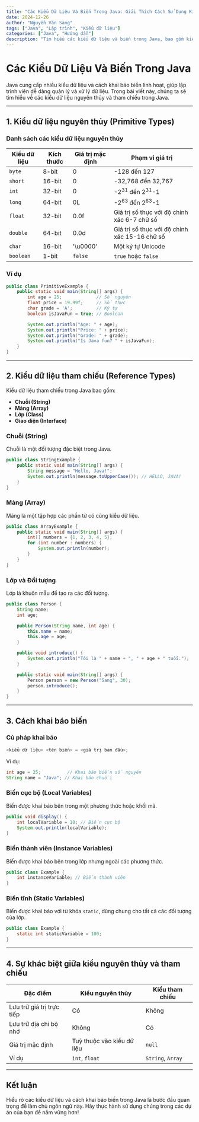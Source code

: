 ```yaml
---
title: "Các Kiểu Dữ Liệu Và Biến Trong Java: Giải Thích Cách Sử Dụng Kiểu Dữ Liệu Nguyên Thủy Và Tham Chiếu"
date: 2024-12-26
author: "Nguyễn Văn Sang"
tags: ["Java", "Lập trình", "Kiểu dữ liệu"]
categories: ["Java", "Hướng dẫn"]
description: "Tìm hiểu các kiểu dữ liệu và biến trong Java, bao gồm kiểu dữ liệu nguyên thủy và tham chiếu, cùng cách sử dụng chúng."
---
```


# **Các Kiểu Dữ Liệu Và Biến Trong Java**

Java cung cấp nhiều kiểu dữ liệu và cách khai báo biến linh hoạt, giúp lập trình viên dễ dàng quản lý và xử lý dữ liệu. Trong bài viết này, chúng ta sẽ tìm hiểu về các kiểu dữ liệu nguyên thủy và tham chiếu trong Java.

---

## **1. Kiểu dữ liệu nguyên thủy (Primitive Types)**

### **Danh sách các kiểu dữ liệu nguyên thủy**
| Kiểu dữ liệu | Kích thước  | Giá trị mặc định | Phạm vi giá trị                              |
|--------------|-------------|------------------|---------------------------------------------|
| `byte`       | 8-bit       | 0                | -128 đến 127                                |
| `short`      | 16-bit      | 0                | -32,768 đến 32,767                          |
| `int`        | 32-bit      | 0                | -2<sup>31</sup> đến 2<sup>31</sup>-1       |
| `long`       | 64-bit      | 0L               | -2<sup>63</sup> đến 2<sup>63</sup>-1       |
| `float`      | 32-bit      | 0.0f             | Giá trị số thực với độ chính xác 6-7 chữ số |
| `double`     | 64-bit      | 0.0d             | Giá trị số thực với độ chính xác 15-16 chữ số|
| `char`       | 16-bit      | '\u0000'        | Một ký tự Unicode                           |
| `boolean`    | 1-bit       | `false`          | `true` hoặc `false`                         |

### **Ví dụ**
```java
public class PrimitiveExample {
    public static void main(String[] args) {
        int age = 25;             // Số nguyên
        float price = 19.99f;     // Số thực
        char grade = 'A';         // Ký tự
        boolean isJavaFun = true; // Boolean

        System.out.println("Age: " + age);
        System.out.println("Price: " + price);
        System.out.println("Grade: " + grade);
        System.out.println("Is Java fun? " + isJavaFun);
    }
}
```

---

## **2. Kiểu dữ liệu tham chiếu (Reference Types)**

Kiểu dữ liệu tham chiếu trong Java bao gồm:
- **Chuỗi (String)**
- **Mảng (Array)**
- **Lớp (Class)**
- **Giao diện (Interface)**

### **Chuỗi (String)**
Chuỗi là một đối tượng đặc biệt trong Java.
```java
public class StringExample {
    public static void main(String[] args) {
        String message = "Hello, Java!";
        System.out.println(message.toUpperCase()); // HELLO, JAVA!
    }
}
```

### **Mảng (Array)**
Mảng là một tập hợp các phần tử có cùng kiểu dữ liệu.
```java
public class ArrayExample {
    public static void main(String[] args) {
        int[] numbers = {1, 2, 3, 4, 5};
        for (int number : numbers) {
            System.out.println(number);
        }
    }
}
```

### **Lớp và Đối tượng**
Lớp là khuôn mẫu để tạo ra các đối tượng.
```java
public class Person {
    String name;
    int age;

    public Person(String name, int age) {
        this.name = name;
        this.age = age;
    }

    public void introduce() {
        System.out.println("Tôi là " + name + ", " + age + " tuổi.");
    }

    public static void main(String[] args) {
        Person person = new Person("Sang", 30);
        person.introduce();
    }
}
```

---

## **3. Cách khai báo biến**

### **Cú pháp khai báo**
```java
<kiểu dữ liệu> <tên biến> = <giá trị ban đầu>;
```
Ví dụ:
```java
int age = 25;          // Khai báo biến số nguyên
String name = "Java"; // Khai báo chuỗi
```

### **Biến cục bộ (Local Variables)**
Biến được khai báo bên trong một phương thức hoặc khối mã.
```java
public void display() {
    int localVariable = 10; // Biến cục bộ
    System.out.println(localVariable);
}
```

### **Biến thành viên (Instance Variables)**
Biến được khai báo bên trong lớp nhưng ngoài các phương thức.
```java
public class Example {
    int instanceVariable; // Biến thành viên
}
```

### **Biến tĩnh (Static Variables)**
Biến được khai báo với từ khóa `static`, dùng chung cho tất cả các đối tượng của lớp.
```java
public class Example {
    static int staticVariable = 100;
}
```

---

## **4. Sự khác biệt giữa kiểu nguyên thủy và tham chiếu**

| Đặc điểm                 | Kiểu nguyên thủy           | Kiểu tham chiếu         |
|--------------------------|----------------------------|--------------------------|
| Lưu trữ giá trị trực tiếp| Có                        | Không                   |
| Lưu trữ địa chỉ bộ nhớ   | Không                     | Có                      |
| Giá trị mặc định         | Tuỳ thuộc vào kiểu dữ liệu| `null`                  |
| Ví dụ                    | `int`, `float`            | `String`, `Array`       |

---

## **Kết luận**

Hiểu rõ các kiểu dữ liệu và cách khai báo biến trong Java là bước đầu quan trọng để làm chủ ngôn ngữ này. Hãy thực hành sử dụng chúng trong các dự án của bạn để nắm vững hơn!
